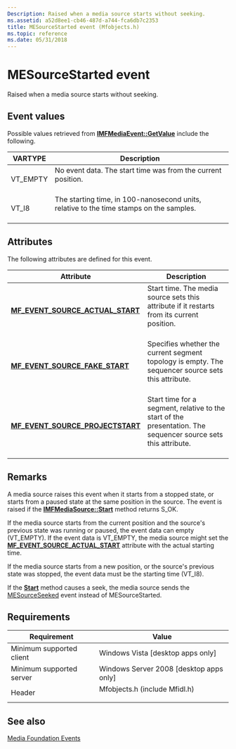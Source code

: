 ```yaml
---
Description: Raised when a media source starts without seeking.
ms.assetid: a52d8ee1-cb46-487d-a744-fca6db7c2353
title: MESourceStarted event (Mfobjects.h)
ms.topic: reference
ms.date: 05/31/2018
---
```


# MESourceStarted event

Raised when a media source starts without seeking.

## Event values

Possible values retrieved from [**IMFMediaEvent::GetValue**](/windows/desktop/api/mfobjects/nf-mfobjects-imfmediaevent-getvalue) include the following.



| VARTYPE              | Description                                                                                                    |
|----------------------|----------------------------------------------------------------------------------------------------------------|
| VT\_EMPTY<br/> | No event data. The start time was from the current position.<br/> <br/>                            |
| VT\_I8<br/>    | The starting time, in 100-nanosecond units, relative to the time stamps on the samples.<br/> <br/> |



## Attributes

The following attributes are defined for this event.



| Attribute                                                                                     | Description                                                                                                                           |
|-----------------------------------------------------------------------------------------------|---------------------------------------------------------------------------------------------------------------------------------------|
| [**MF\_EVENT\_SOURCE\_ACTUAL\_START**](mf-event-source-actual-start-attribute.md)<br/> | Start time. The media source sets this attribute if it restarts from its current position.<br/> <br/>                     |
| [**MF\_EVENT\_SOURCE\_FAKE\_START**](mf-event-source-fake-start-attribute.md)<br/>     | Specifies whether the current segment topology is empty. The sequencer source sets this attribute.<br/> <br/>             |
| [**MF\_EVENT\_SOURCE\_PROJECTSTART**](mf-event-source-projectstart-attribute.md)<br/>  | Start time for a segment, relative to the start of the presentation. The sequencer source sets this attribute.<br/> <br/> |



## Remarks

A media source raises this event when it starts from a stopped state, or starts from a paused state at the same position in the source. The event is raised if the [**IMFMediaSource::Start**](/windows/desktop/api/mfidl/nf-mfidl-imfmediasource-start) method returns S\_OK.

If the media source starts from the current position and the source's previous state was running or paused, the event data can empty (VT\_EMPTY). If the event data is VT\_EMPTY, the media source might set the [**MF\_EVENT\_SOURCE\_ACTUAL\_START**](mf-event-source-actual-start-attribute.md) attribute with the actual starting time.

If the media source starts from a new position, or the source's previous state was stopped, the event data must be the starting time (VT\_I8).

If the [**Start**](/windows/desktop/api/mfidl/nf-mfidl-imfmediasource-start) method causes a seek, the media source sends the [MESourceSeeked](mesourceseeked.md) event instead of MESourceStarted.

## Requirements



| Requirement | Value |
|-------------------------------------|----------------------------------------------------------------------------------------------------------|
| Minimum supported client<br/> | Windows Vista \[desktop apps only\]<br/>                                                           |
| Minimum supported server<br/> | Windows Server 2008 \[desktop apps only\]<br/>                                                     |
| Header<br/>                   | <dl> <dt>Mfobjects.h (include Mfidl.h)</dt> </dl> |



## See also

<dl> <dt>

[Media Foundation Events](media-foundation-events.md)
</dt> </dl>

 

 





